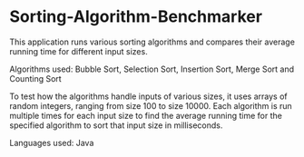 # Sorting-Algorithm-Benchmarker

This application runs various sorting algorithms and compares their average running time for different input sizes.

Algorithms used: Bubble Sort, Selection Sort, Insertion Sort, Merge Sort and Counting Sort

To test how the algorithms handle inputs of various sizes, it uses arrays of random integers, ranging from size 100 to size 10000.
Each algorithm is run multiple times for each input size to find the average running time for the specified algorithm to sort that input size in milliseconds.

Languages used: Java
